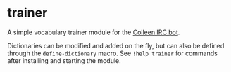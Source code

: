 trainer
=======

A simple vocabulary trainer module for the [Colleen IRC bot](https://github.com/Shinmera/colleen).

Dictionaries can be modified and added on the fly, but can also be defined through the ```define-dictionary``` macro. See ```!help trainer``` for commands after installing and starting the module. 
